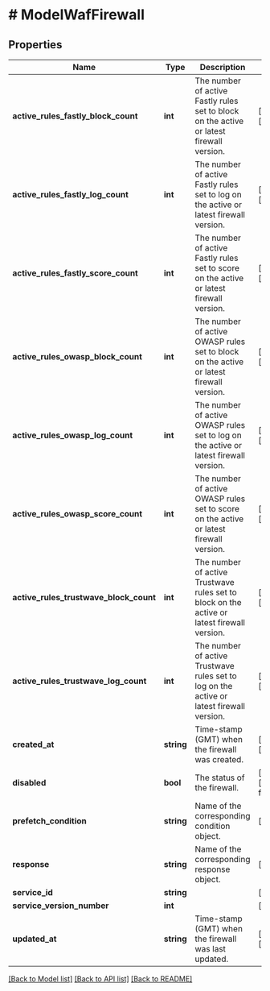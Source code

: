 # # ModelWafFirewall

## Properties

Name | Type | Description | Notes
------------ | ------------- | ------------- | -------------
**active_rules_fastly_block_count** | **int** | The number of active Fastly rules set to block on the active or latest firewall version. | [optional] [readonly]
**active_rules_fastly_log_count** | **int** | The number of active Fastly rules set to log on the active or latest firewall version. | [optional] [readonly]
**active_rules_fastly_score_count** | **int** | The number of active Fastly rules set to score on the active or latest firewall version. | [optional] [readonly]
**active_rules_owasp_block_count** | **int** | The number of active OWASP rules set to block on the active or latest firewall version. | [optional] [readonly]
**active_rules_owasp_log_count** | **int** | The number of active OWASP rules set to log on the active or latest firewall version. | [optional] [readonly]
**active_rules_owasp_score_count** | **int** | The number of active OWASP rules set to score on the active or latest firewall version. | [optional] [readonly]
**active_rules_trustwave_block_count** | **int** | The number of active Trustwave rules set to block on the active or latest firewall version. | [optional] [readonly]
**active_rules_trustwave_log_count** | **int** | The number of active Trustwave rules set to log on the active or latest firewall version. | [optional] [readonly]
**created_at** | **string** | Time-stamp (GMT) when the firewall was created. | [optional] [readonly]
**disabled** | **bool** | The status of the firewall. | [optional] [default to false]
**prefetch_condition** | **string** | Name of the corresponding condition object. | [optional]
**response** | **string** | Name of the corresponding response object. | [optional]
**service_id** | **string** |  | [optional]
**service_version_number** | **int** |  | [optional]
**updated_at** | **string** | Time-stamp (GMT) when the firewall was last updated. | [optional] [readonly]

[[Back to Model list]](../../README.md#models) [[Back to API list]](../../README.md#endpoints) [[Back to README]](../../README.md)
